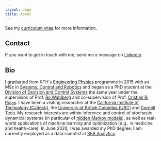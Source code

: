 ```yaml
---
layout: page
title: About
---
```


See my <a href="/public/cv_mattila.pdf">curriculum vitae</a> for more information.

## Contact 

If you want to get in touch with me, send me a message on
[LinkedIn](https://se.linkedin.com/in/robert-mattila-370064a4).

## Bio

I graduated from KTH's [Engineering
Physics](https://www.kth.se/student/kurser/program/CTFYS/20102/mal?l=en) programme in 2015
with an MSc in [Systems, Control and
Robotics](https://www.kth.se/en/studies/master/systems-control-robotics/description-1.8733)
and began as a PhD student at the [Division of Decision and Control
Systems](https://www.kth.se/dcs/) the same year under the supervision of Prof. [Bo
Wahlberg](http://people.kth.se/~bo/) and co-supervision of Prof. [Cristian R.
Rojas](https://people.kth.se/~crro/). I have been a visiting researcher at the [California
Institute of Technology (Caltech)](http://www.caltech.edu), the [University of British
Colombia (UBC)](https://www.ubc.ca) and [Cornell Tech](https://tech.cornell.edu). My
research interests are within inference and control of stochastic dynamical systems (in
particular of [hidden Markov models](https://en.wikipedia.org/wiki/Hidden_Markov_model)),
as well as real-world applications of machine learning and optimization (e.g., in medicine
and health-care). In June 2020, I was awarded my PhD degree. I am currently employed as
a data scientist at [SEB Analytics](https://seb.se/).

